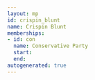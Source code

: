 ```yaml
---
layout: mp
id: crispin_blunt
name: Crispin Blunt
memberships:
- id: con
  name: Conservative Party
  start: 
  end: 
autogenerated: true
---
```

